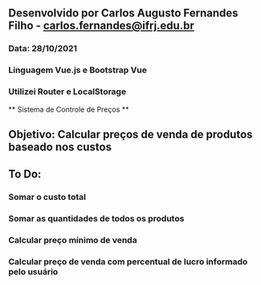 ## Desenvolvido por Carlos Augusto Fernandes Filho - carlos.fernandes@ifrj.edu.br
### Data: 28/10/2021

### Linguagem Vue.js e Bootstrap Vue
### Utilizei Router e LocalStorage

** Sistema de Controle de Preços **

## Objetivo: Calcular preços de venda de produtos baseado nos custos

## To Do: 
### Somar o custo total
### Somar as quantidades de todos os produtos
### Calcular preço mínimo de venda
### Calcular preço de venda com percentual de lucro informado pelo usuário


